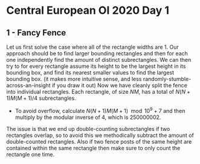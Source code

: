 # Central European OI 2020 Day 1

## 1 - Fancy Fence

Let us first solve the case where all of the rectangle widths are 1.
Our approach should be to find larger bounding rectangles and then for each one independently find the amount of distinct subrectangles.
We can then try to for every rectangle assume its height to be the largest height in its bounding box, and find its nearest smaller values to find the largest bounding box.
(it makes more intuitive sense, and less randomly-stumble-across-an-insight if you draw it out)
Now we have cleanly split the fence into individual rectangles. Each rectangle, of size $NM$, has a total of $N(N+1)M(M+1)/4$ subrectangles.
 - To avoid overflow, calculate ${N(N+1)M(M+1)\mod 10^9+7}$ and then multiply by the modular inverse of 4, which is $250000002$.

The issue is that we end up double-counting subrectangles if two rectangles overlap, so to avoid this we methodically subtract the amount of double-counted rectangles.
Also if two fence posts of the same height are contained within the same rectangle then make sure to only count the rectangle one time.